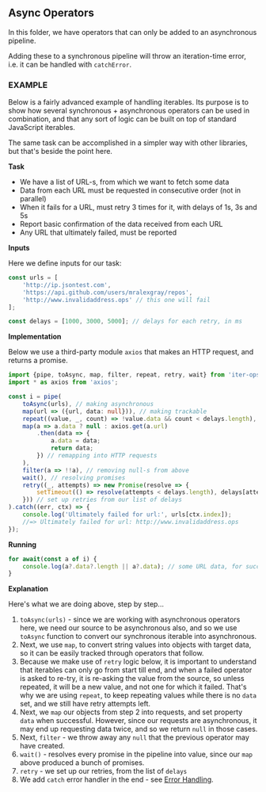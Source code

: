 Async Operators
---------------

In this folder, we have operators that can only be added to an asynchronous pipeline.

Adding these to a synchronous pipeline will throw an iteration-time error, i.e. it can be handled with `catchError`.

### EXAMPLE

Below is a fairly advanced example of handling iterables. Its purpose is to show how several synchronous + asynchronous
operators can be used in combination, and that any sort of logic can be built on top of standard JavaScript iterables.

The same task can be accomplished in a simpler way with other libraries, but that's beside the point here.

**Task**

* We have a list of URL-s, from which we want to fetch some data
* Data from each URL must be requested in consecutive order (not in parallel)
* When it fails for a URL, must retry 3 times for it, with delays of 1s, 3s and 5s
* Report basic confirmation of the data received from each URL
* Any URL that ultimately failed, must be reported

**Inputs**

Here we define inputs for our task:

```ts
const urls = [
    'http://ip.jsontest.com',
    'https://api.github.com/users/mralexgray/repos',
    'http://www.invalidaddress.ops' // this one will fail
];

const delays = [1000, 3000, 5000]; // delays for each retry, in ms
```

**Implementation**

Below we use a third-party module `axios` that makes an HTTP request, and returns a promise.

```ts
import {pipe, toAsync, map, filter, repeat, retry, wait} from 'iter-ops';
import * as axios from 'axios';

const i = pipe(
    toAsync(urls), // making asynchronous
    map(url => ({url, data: null})), // making trackable
    repeat((value, _, count) => !value.data && count < delays.length), // repeating while no data and attempts left
    map(a => a.data ? null : axios.get(a.url)
        .then(data => {
            a.data = data;
            return data;
        }) // remapping into HTTP requests
    ),
    filter(a => !!a), // removing null-s from above
    wait(), // resolving promises
    retry((_, attempts) => new Promise(resolve => {
        setTimeout(() => resolve(attempts < delays.length), delays[attempts]);
    })) // set up retries from our list of delays
).catch((err, ctx) => {
    console.log('Ultimately failed for url:', urls[ctx.index]);
    //=> Ultimately failed for url: http://www.invalidaddress.ops
});
```

**Running**

```ts
for await(const a of i) {
    console.log(a?.data?.length || a?.data); // some URL data, for success confirmation
}
```

**Explanation**

Here's what we are doing above, step by step...

1. `toAsync(urls)` - since we are working with asynchronous operators here, we need our source to be asynchronous also,
   and so we use `toAsync` function to convert our synchronous iterable into asynchronous.
2. Next, we use `map`, to convert string values into objects with target data, so it can be easily tracked through
   operators that follow.
3. Because we make use of `retry` logic below, it is important to understand that iterables can only go from start till
   end, and when a failed operator is asked to re-try, it is re-asking the value from the source, so unless repeated, it
   will be a new value, and not one for which it failed. That's why we are using `repeat`, to keep repeating values
   while there is no `data` set, and we still have retry attempts left.
4. Next, we `map` our objects from step 2 into requests, and set property `data` when successful. However, since our
   requests are asynchronous, it may end up requesting data twice, and so we return `null` in those cases.
5. Next, `filter` - we throw away any `null` that the previous operator may have created.
6. `wait()` - resolves every promise in the pipeline into value, since our `map` above produced a bunch of promises.
7. `retry` - we set up our retries, from the list of `delays`
8. We add `catch` error handler in the end - see [Error Handling].

[Error Handling]:https://github.com/vitaly-t/iter-ops/wiki/Error-Handling
